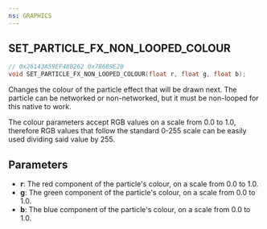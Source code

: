 ```yaml
---
ns: GRAPHICS
---
```

## SET_PARTICLE_FX_NON_LOOPED_COLOUR

```c
// 0x26143A59EF48B262 0x7B689E20
void SET_PARTICLE_FX_NON_LOOPED_COLOUR(float r, float g, float b);
```

Changes the colour of the particle effect that will be drawn next. The particle can be networked or non-networked, but it must be non-looped for this native to work.

The colour parameters accept RGB values on a scale from 0.0 to 1.0, therefore RGB values that follow the standard 0-255 scale can be easily used dividing said value by 255.

## Parameters
* **r**: The red component of the particle's colour, on a scale from 0.0 to 1.0.
* **g**: The green component of the particle's colour, on a scale from 0.0 to 1.0.
* **b**: The blue component of the particle's colour, on a scale from 0.0 to 1.0.
